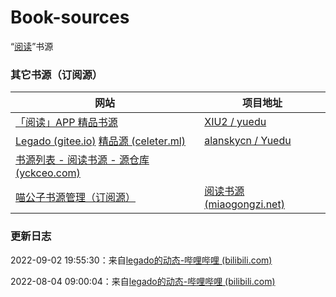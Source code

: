 # Book-sources
“[阅读](https://github.com/gedoor/legado)”书源


### 其它书源（订阅源）

| 网站                                                         | 项目地址                                                     |
| ------------------------------------------------------------ | ------------------------------------------------------------ |
| [「阅读」APP 精品书源](https://yuedu.xiu2.xyz/)              | [XIU2 / yuedu](https://github.com/XIU2/yuedu/)               |
| [Legado (gitee.io)](http://alanskycn.gitee.io/vip/)  [精品源 (celeter.ml)](https://www.celeter.ml/) | [alanskycn / Yuedu](https://gitee.com/alanskycn/yuedu)       |
| [书源列表 - 阅读书源 - 源仓库 (yckceo.com)](http://www.yckceo.com/yuedu/shuyuan/index.html) |                                                              |
| [喵公子书源管理（订阅源）](http://dy.miaogongzi.cc/)         | [阅读书源 (miaogongzi.net)](http://yuedu.miaogongzi.net/gx.html) |



### 更新日志

2022-09-02 19:55:30：来自[legado的动态-哔哩哔哩 (bilibili.com)](https://t.bilibili.com/700941647830056960)

2022-08-04 09:00:04：来自[legado的动态-哔哩哔哩 (bilibili.com)](https://t.bilibili.com/689797002168369152)

